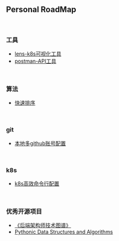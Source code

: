 ## Personal RoadMap
<br/>

### 工具
 -  [lens-k8s可视化工具](https://k8slens.dev/)
 -  [postman-API工具](https://www.postman.com/)
<br/>

### 算法

 - [快速排序](./algorithm/quick_sort.py)
<br/>

### git

 - [本地多github账号配置](./git/本地多github账号配置.md)
<br/>

### k8s

 - [k8s高效命令行配置](./k8s/k8s高效命令行配置.md)
<br/>

### 优秀开源项目
 - [《后端架构师技术图谱》](https://github.com/xingshaocheng/architect-awesome)
 - [Pythonic Data Structures and Algorithms](https://github.com/keon/algorithms)
<br/>
   